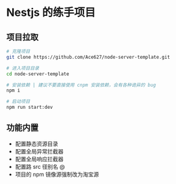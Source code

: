 # Nestjs 的练手项目

## 项目拉取

```bash
# 克隆项目
git clone https://github.com/Ace627/node-server-template.git

# 进入项目目录
cd node-server-template

# 安装依赖 | 建议不要直接使用 cnpm 安装依赖，会有各种诡异的 bug
npm i

# 启动项目
npm run start:dev
```

## 功能内置

- 配置静态资源目录
- 配置全局异常拦截器
- 配置全局响应拦截器
- 配置路 src 径别名 @
- 项目的 npm 镜像源强制改为淘宝源
